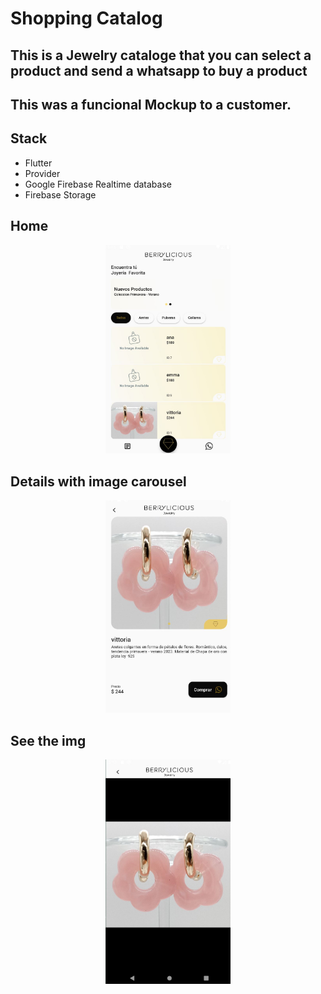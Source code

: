 # Shopping Catalog

## This is a Jewelry cataloge that you can select a product and send a whatsapp to buy a product

## This was a funcional Mockup to a customer.

## Stack

- Flutter
- Provider
- Google Firebase Realtime database
- Firebase Storage

## Home
<p align="center">
  <a href="" target="blank"><img src="./images/Readme/Home.JPG" width="200" alt="Home" /></a>
</p>

## Details with image carousel
<p align="center">
  <a href="" target="blank"><img src="./images/Readme/Details.JPG" width="200" alt="Home" /></a>
</p>

## See the img
<p align="center">
  <a href="" target="blank"><img src="./images/Readme/View pic.JPG" width="200" alt="Home" /></a>
</p>